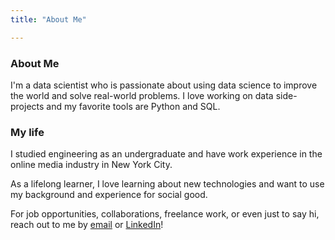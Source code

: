 ```yaml
---
title: "About Me"

---
```


### About Me

I'm a data scientist who is passionate about using data science to improve the world and solve real-world problems. I love working on data side-projects and my favorite tools are Python and SQL. 

### My life

I studied engineering as an undergraduate and have work experience in the online media industry in New York City. 

As a lifelong learner, I love learning about new technologies and want to use my background and experience for social good.

For job opportunities, collaborations, freelance work, or even just to say hi, reach out to me by [email](mailto:prithvi1313@gmail.com) or [LinkedIn](https://www.linkedin.com/in/prithvi-gandhi/)!
